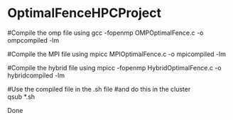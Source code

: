 # OptimalFenceHPCProject
#Compile the omp file using 
gcc -fopenmp OMPOptimalFence.c -o ompcompiled -lm  

#Compile the MPI file using 
mpicc MPIOptimalFence.c -o mpicompiled -lm  

#Compile the hybrid file using 
mpicc -fopenmp HybridOptimalFence.c -o hybridcompiled -lm  

#Use the compiled file in the .sh file 
#and do this in the cluster  
qsub *.sh  

Done
